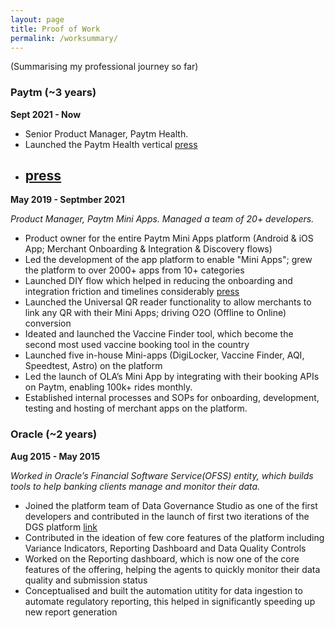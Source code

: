 ```yaml
---
layout: page
title: Proof of Work
permalink: /worksummary/
---
```

(Summarising my professional journey so far)

### Paytm (~3 years) ###

**Sept 2021 - Now**
- Senior Product Manager, Paytm Health.
- Launched the Paytm Health vertical  [press](https://twitter.com/Paytm/status/1479712862746517506)  
- [press](https://www.livemint.com/technology/paytm-users-can-now-create-their-health-id-know-its-benefits-11640596211499.html)
  -

**May 2019 - Septmber 2021**

*Product Manager, Paytm Mini Apps. Managed a team of 20+ developers.*
  - Product owner for the entire Paytm Mini Apps platform (Android & iOS App; Merchant Onboarding & Integration & Discovery flows)
  - Led the development of the app platform to enable "Mini Apps"; grew the platform to over 2000+ apps from 10+ categories
  - Launched DIY flow which helped in reducing the onboarding and integration friction and timelines considerably [press](https://www.youtube.com/watch?v=W0qN81dujfs)
  - Launched the Universal QR reader functionality to allow merchants to link any QR with their Mini Apps; driving O2O (Offline to Online) conversion
  - Ideated and launched the Vaccine Finder tool, which become the second most used vaccine booking tool in the country
  - Launched five in-house Mini-apps (DigiLocker, Vaccine Finder, AQI, Speedtest, Astro) on the platform
  - Led the launch of OLA’s Mini App by integrating with their booking APIs on Paytm, enabling 100k+ rides monthly.
  - Established internal processes and SOPs for onboarding, development, testing and hosting of merchant apps on the platform.



### Oracle (~2 years) ###

**Aug 2015 - May 2015**

*Worked in Oracle’s Financial Software Service(OFSS) entity, which builds tools to help banking clients manage and monitor their data.*
  - Joined the platform team of Data Governance Studio as one of the first developers and contributed in the launch of first two iterations of the DGS platform [link](https://www.oracle.com/a/ocom/docs/industries/financial-services/ds-ofs-dgrr-3714726.pdf)
  - Contributed in the ideation of few core features of the platform including Variance Indicators, Reporting Dashboard and Data Quality Controls 
  - Worked on the Reporting dashboard, which is now one of the core features of the offering, helping the agents to quickly monitor their data quality and submission status
  - Conceptualised and built the automation utitity for data ingestion to automate regulatory reporting, this helped in significantly speeding up new report generation
